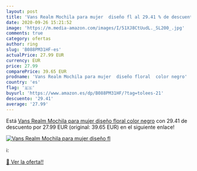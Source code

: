 ```yaml
---
layout: post
title: 'Vans Realm Mochila para mujer  diseño fl al 29.41 % de descuento'
date: 2020-09-26 15:21:52
image: 'https://m.media-amazon.com/images/I/51XJ8CtUudL._SL200_.jpg'
comments: true
category: ofertas
author: ring
slug: 'B088PM31HF-es'
actualPrice: 27.99 EUR
currency: EUR
price: 27.99
comparePrice: 39.65 EUR
prodname: 'Vans Realm Mochila para mujer  diseño floral  color negro'
country: 'es'
flag: '🇪🇸'
buyurl: 'https://www.amazon.es/dp/B088PM31HF/?tag=tolees-21'
descuento: '29.41'
average: '27.99'
---
```


Está [Vans Realm Mochila para mujer  diseño floral  color negro](https://www.amazon.es/dp/B088PM31HF/?tag=tolees-21) con 29.41 de descuento por 27.99 EUR (original: 39.65 EUR) en el siguiente enlace!

[![Vans Realm Mochila para mujer  diseño fl](https://m.media-amazon.com/images/I/51XJ8CtUudL._SL200_.jpg)](https://www.amazon.es/dp/B088PM31HF/?tag=tolees-21)

ℹ️:


[🛒 Ver la oferta!!](https://www.amazon.es/dp/B088PM31HF/?tag=tolees-21)
